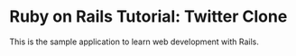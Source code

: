 # Ruby on Rails Tutorial: Twitter Clone

This is the sample application to learn web development with Rails.